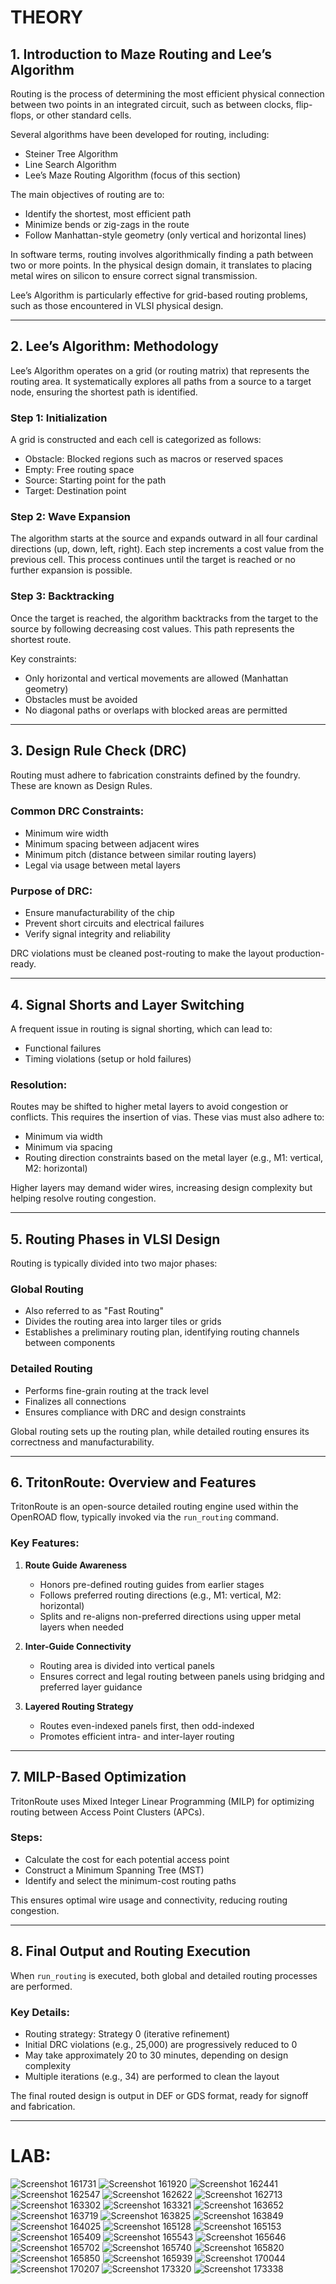 # THEORY

## 1. Introduction to Maze Routing and Lee’s Algorithm

Routing is the process of determining the most efficient physical connection between two points in an integrated circuit, such as between clocks, flip-flops, or other standard cells.

Several algorithms have been developed for routing, including:

- Steiner Tree Algorithm  
- Line Search Algorithm  
- Lee’s Maze Routing Algorithm (focus of this section)

The main objectives of routing are to:

- Identify the shortest, most efficient path  
- Minimize bends or zig-zags in the route  
- Follow Manhattan-style geometry (only vertical and horizontal lines)

In software terms, routing involves algorithmically finding a path between two or more points. In the physical design domain, it translates to placing metal wires on silicon to ensure correct signal transmission.

Lee’s Algorithm is particularly effective for grid-based routing problems, such as those encountered in VLSI physical design.

---

## 2. Lee’s Algorithm: Methodology

Lee’s Algorithm operates on a grid (or routing matrix) that represents the routing area. It systematically explores all paths from a source to a target node, ensuring the shortest path is identified.

### Step 1: Initialization

A grid is constructed and each cell is categorized as follows:

- Obstacle: Blocked regions such as macros or reserved spaces  
- Empty: Free routing space  
- Source: Starting point for the path  
- Target: Destination point

### Step 2: Wave Expansion

The algorithm starts at the source and expands outward in all four cardinal directions (up, down, left, right). Each step increments a cost value from the previous cell. This process continues until the target is reached or no further expansion is possible.

### Step 3: Backtracking

Once the target is reached, the algorithm backtracks from the target to the source by following decreasing cost values. This path represents the shortest route.

Key constraints:

- Only horizontal and vertical movements are allowed (Manhattan geometry)  
- Obstacles must be avoided  
- No diagonal paths or overlaps with blocked areas are permitted

---

## 3. Design Rule Check (DRC)

Routing must adhere to fabrication constraints defined by the foundry. These are known as Design Rules.

### Common DRC Constraints:

- Minimum wire width  
- Minimum spacing between adjacent wires  
- Minimum pitch (distance between similar routing layers)  
- Legal via usage between metal layers  

### Purpose of DRC:

- Ensure manufacturability of the chip  
- Prevent short circuits and electrical failures  
- Verify signal integrity and reliability

DRC violations must be cleaned post-routing to make the layout production-ready.

---

## 4. Signal Shorts and Layer Switching

A frequent issue in routing is signal shorting, which can lead to:

- Functional failures  
- Timing violations (setup or hold failures)

### Resolution:

Routes may be shifted to higher metal layers to avoid congestion or conflicts. This requires the insertion of vias. These vias must also adhere to:

- Minimum via width  
- Minimum via spacing  
- Routing direction constraints based on the metal layer (e.g., M1: vertical, M2: horizontal)

Higher layers may demand wider wires, increasing design complexity but helping resolve routing congestion.

---

## 5. Routing Phases in VLSI Design

Routing is typically divided into two major phases:

### Global Routing

- Also referred to as "Fast Routing"  
- Divides the routing area into larger tiles or grids  
- Establishes a preliminary routing plan, identifying routing channels between components  

### Detailed Routing

- Performs fine-grain routing at the track level  
- Finalizes all connections  
- Ensures compliance with DRC and design constraints  

Global routing sets up the routing plan, while detailed routing ensures its correctness and manufacturability.

---

## 6. TritonRoute: Overview and Features

TritonRoute is an open-source detailed routing engine used within the OpenROAD flow, typically invoked via the `run_routing` command.

### Key Features:

1. **Route Guide Awareness**  
   - Honors pre-defined routing guides from earlier stages  
   - Follows preferred routing directions (e.g., M1: vertical, M2: horizontal)  
   - Splits and re-aligns non-preferred directions using upper metal layers when needed  

2. **Inter-Guide Connectivity**  
   - Routing area is divided into vertical panels  
   - Ensures correct and legal routing between panels using bridging and preferred layer guidance  

3. **Layered Routing Strategy**  
   - Routes even-indexed panels first, then odd-indexed  
   - Promotes efficient intra- and inter-layer routing  

---

## 7. MILP-Based Optimization

TritonRoute uses Mixed Integer Linear Programming (MILP) for optimizing routing between Access Point Clusters (APCs).

### Steps:

- Calculate the cost for each potential access point  
- Construct a Minimum Spanning Tree (MST)  
- Identify and select the minimum-cost routing paths  

This ensures optimal wire usage and connectivity, reducing routing congestion.

---

## 8. Final Output and Routing Execution

When `run_routing` is executed, both global and detailed routing processes are performed.

### Key Details:

- Routing strategy: Strategy 0 (iterative refinement)  
- Initial DRC violations (e.g., 25,000) are progressively reduced to 0  
- May take approximately 20 to 30 minutes, depending on design complexity  
- Multiple iterations (e.g., 34) are performed to clean the layout  

The final routed design is output in DEF or GDS format, ready for signoff and fabrication.

---

# LAB:

![Screenshot 161731](https://raw.githubusercontent.com/GNarendraVarma/VSDNASSCOM---Digital-VLSI-SoC-design-and-planning/master/5/Screenshot%202025-07-01%20161731.png)
![Screenshot 161920](https://raw.githubusercontent.com/GNarendraVarma/VSDNASSCOM---Digital-VLSI-SoC-design-and-planning/master/5/Screenshot%202025-07-01%20161920.png)
![Screenshot 162441](https://raw.githubusercontent.com/GNarendraVarma/VSDNASSCOM---Digital-VLSI-SoC-design-and-planning/master/5/Screenshot%202025-07-01%20162441.png)
![Screenshot 162547](https://raw.githubusercontent.com/GNarendraVarma/VSDNASSCOM---Digital-VLSI-SoC-design-and-planning/master/5/Screenshot%202025-07-01%20162547.png)
![Screenshot 162622](https://raw.githubusercontent.com/GNarendraVarma/VSDNASSCOM---Digital-VLSI-SoC-design-and-planning/master/5/Screenshot%202025-07-01%20162622.png)
![Screenshot 162713](https://raw.githubusercontent.com/GNarendraVarma/VSDNASSCOM---Digital-VLSI-SoC-design-and-planning/master/5/Screenshot%202025-07-01%20162713.png)
![Screenshot 163302](https://raw.githubusercontent.com/GNarendraVarma/VSDNASSCOM---Digital-VLSI-SoC-design-and-planning/master/5/Screenshot%202025-07-01%20163302.png)
![Screenshot 163321](https://raw.githubusercontent.com/GNarendraVarma/VSDNASSCOM---Digital-VLSI-SoC-design-and-planning/master/5/Screenshot%202025-07-01%20163321.png)
![Screenshot 163652](https://raw.githubusercontent.com/GNarendraVarma/VSDNASSCOM---Digital-VLSI-SoC-design-and-planning/master/5/Screenshot%202025-07-01%20163652.png)
![Screenshot 163719](https://raw.githubusercontent.com/GNarendraVarma/VSDNASSCOM---Digital-VLSI-SoC-design-and-planning/master/5/Screenshot%202025-07-01%20163719.png)
![Screenshot 163825](https://raw.githubusercontent.com/GNarendraVarma/VSDNASSCOM---Digital-VLSI-SoC-design-and-planning/master/5/Screenshot%202025-07-01%20163825.png)
![Screenshot 163849](https://raw.githubusercontent.com/GNarendraVarma/VSDNASSCOM---Digital-VLSI-SoC-design-and-planning/master/5/Screenshot%202025-07-01%20163849.png)
![Screenshot 164025](https://raw.githubusercontent.com/GNarendraVarma/VSDNASSCOM---Digital-VLSI-SoC-design-and-planning/master/5/Screenshot%202025-07-01%20164025.png)
![Screenshot 165128](https://raw.githubusercontent.com/GNarendraVarma/VSDNASSCOM---Digital-VLSI-SoC-design-and-planning/master/5/Screenshot%202025-07-01%20165128.png)
![Screenshot 165153](https://raw.githubusercontent.com/GNarendraVarma/VSDNASSCOM---Digital-VLSI-SoC-design-and-planning/master/5/Screenshot%202025-07-01%20165153.png)
![Screenshot 165409](https://raw.githubusercontent.com/GNarendraVarma/VSDNASSCOM---Digital-VLSI-SoC-design-and-planning/master/5/Screenshot%202025-07-01%20165409.png)
![Screenshot 165543](https://raw.githubusercontent.com/GNarendraVarma/VSDNASSCOM---Digital-VLSI-SoC-design-and-planning/master/5/Screenshot%202025-07-01%20165543.png)
![Screenshot 165646](https://raw.githubusercontent.com/GNarendraVarma/VSDNASSCOM---Digital-VLSI-SoC-design-and-planning/master/5/Screenshot%202025-07-01%20165646.png)
![Screenshot 165702](https://raw.githubusercontent.com/GNarendraVarma/VSDNASSCOM---Digital-VLSI-SoC-design-and-planning/master/5/Screenshot%202025-07-01%20165702.png)
![Screenshot 165740](https://raw.githubusercontent.com/GNarendraVarma/VSDNASSCOM---Digital-VLSI-SoC-design-and-planning/master/5/Screenshot%202025-07-01%20165740.png)
![Screenshot 165820](https://raw.githubusercontent.com/GNarendraVarma/VSDNASSCOM---Digital-VLSI-SoC-design-and-planning/master/5/Screenshot%202025-07-01%20165820.png)
![Screenshot 165850](https://raw.githubusercontent.com/GNarendraVarma/VSDNASSCOM---Digital-VLSI-SoC-design-and-planning/master/5/Screenshot%202025-07-01%20165850.png)
![Screenshot 165939](https://raw.githubusercontent.com/GNarendraVarma/VSDNASSCOM---Digital-VLSI-SoC-design-and-planning/master/5/Screenshot%202025-07-01%20165939.png)
![Screenshot 170044](https://raw.githubusercontent.com/GNarendraVarma/VSDNASSCOM---Digital-VLSI-SoC-design-and-planning/master/5/Screenshot%202025-07-01%20170044.png)
![Screenshot 170207](https://raw.githubusercontent.com/GNarendraVarma/VSDNASSCOM---Digital-VLSI-SoC-design-and-planning/master/5/Screenshot%202025-07-01%20170207.png)
![Screenshot 173320](https://raw.githubusercontent.com/GNarendraVarma/VSDNASSCOM---Digital-VLSI-SoC-design-and-planning/master/5/Screenshot%202025-07-01%20173320.png)
![Screenshot 173338](https://raw.githubusercontent.com/GNarendraVarma/VSDNASSCOM---Digital-VLSI-SoC-design-and-planning/master/5/Screenshot%202025-07-01%20173338.png)
